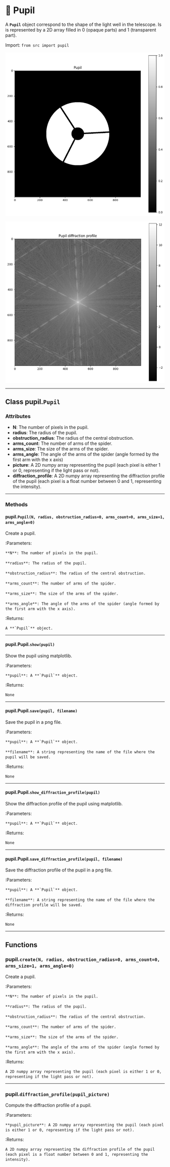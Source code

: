 # 🔭 Pupil

A **`Pupil`** object correspond to the shape of the light well in the telescope. Is is represented by a 2D array filled in 0 (opaque parts) and 1 (transparent part).

Import: `from src import pupil`

![](img/2023-01-30-14-10-18.png)

![](img/2023-01-30-14-10-29.png)

---

## Class pupil.`Pupil`

### Attributes

- **N**: The number of pixels in the pupil.
- **radius**: The radius of the pupil.
- **obstruction_radius**: The radius of the central obstruction.
- **arms_count**: The number of arms of the spider.
- **arms_size**: The size of the arms of the spider.
- **arms_angle**: The angle of the arms of the spider (angle formed by the first arm with the x axis)
- **picture**: A 2D numpy array representing the pupil (each pixel is either 1 or 0, representing if the light pass or not).
- **diffraction_profile**: A 2D numpy array representing the diffraction profile of the pupil (each pixel is a float number between 0 and 1, representing the intensity).

---

### Methods

#### pupil.`Pupil(N, radius, obstruction_radius=0, arms_count=0, arms_size=1, arms_angle=0)`

Create a pupil.

:Parameters:

    **N**: The number of pixels in the pupil.

    **radius**: The radius of the pupil.

    **obstruction_radius**: The radius of the central obstruction.

    **arms_count**: The number of arms of the spider.

    **arms_size**: The size of the arms of the spider.

    **arms_angle**: The angle of the arms of the spider (angle formed by the first arm with the x axis).

:Returns:

    A **`Pupil`** object.

---

#### pupil.Pupil.`show(pupil)`

Show the pupil using matplotlib.

:Parameters:

    **pupil**: A **`Pupil`** object.    

:Returns:

    None

---

#### pupil.Pupil.`save(pupil, filename)`

Save the pupil in a png file.

:Parameters:

    **pupil**: A **`Pupil`** object.

    **filename**: A string representing the name of the file where the pupil will be saved.

:Returns:

    None

---

#### pupil.Pupil.`show_diffraction_profile(pupil)`

Show the diffraction profile of the pupil using matplotlib.

:Parameters:

    **pupil**: A **`Pupil`** object.

:Returns:

    None

---

#### pupil.Pupil.`save_diffraction_profile(pupil, filename)`

Save the diffraction profile of the pupil in a png file.

:Parameters:

    **pupil**: A **`Pupil`** object.

    **filename**: A string representing the name of the file where the diffraction profile will be saved.

:Returns:

    None

---

## Functions

### pupil.`create(N, radius, obstruction_radius=0, arms_count=0, arms_size=1, arms_angle=0)`

Create a pupil.

:Parameters:

    **N**: The number of pixels in the pupil.

    **radius**: The radius of the pupil.

    **obstruction_radius**: The radius of the central obstruction.

    **arms_count**: The number of arms of the spider.

    **arms_size**: The size of the arms of the spider.

    **arms_angle**: The angle of the arms of the spider (angle formed by the first arm with the x axis).

:Returns:

    A 2D numpy array representing the pupil (each pixel is either 1 or 0, representing if the light pass or not).

---

### pupil.`diffraction_profile(pupil_picture)`

Compute the diffraction profile of a pupil.

:Parameters:

    **pupil_picture**: A 2D numpy array representing the pupil (each pixel is either 1 or 0, representing if the light pass or not).

:Returns:

    A 2D numpy array representing the diffraction profile of the pupil (each pixel is a float number between 0 and 1, representing the intensity).